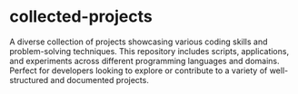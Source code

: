 # collected-projects
A diverse collection of projects showcasing various coding skills and problem-solving techniques. This repository includes scripts, applications, and experiments across different programming languages and domains. Perfect for developers looking to explore or contribute to a variety of well-structured and documented projects.
